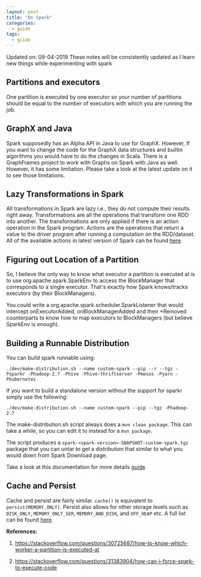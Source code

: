 ```yaml
---
layout: post
title: "On Spark"
categories:
  - guide
tags:
  - guide
---
```

Updated on: 09-04-2019
These notes will be consistently updated as I learn new things while experimenting with spark

## Partitions and executors
One partition is executed by one executor so your number of partitions should be equal to the number of executors with which you are running the job.

## GraphX and Java
Spark supposedly has an Alpha API in Java to use for GraphX. However, If you want to change the code for the GraphX data structures and builtin algorithms you would have to
do the changes in Scala.
There is a GraphFrames project to work with Graphs on Spark with Java as well. However, it has some limitation. Please take a look at the latest update on it to see those limitations.

## Lazy Transformations in Spark
All transformations in Spark are lazy i.e., they do not compute their results right away. Transformations are all the operations that transform one RDD into another. The transformations are only applied if there is an action operation in the Spark program. Actions are the operations that return a value to the driver program after running a computation on the RDD/dataset. All of the available actions in latest version of Spark can be found [here](https://spark.apache.org/docs/latest/rdd-programming-guide.html#actions).

## Figuring out Location of a Partition
So, I believe the only way to know what executor a partition is executed at is to use org.apache.spark.SparkEnv to access the BlockManager that corresponds to a single executor. That's exactly how Spark knows/tracks executors (by their BlockManagers).

You could write a org.apache.spark.scheduler.SparkListener that would intercept onExecutorAdded, onBlockManagerAdded and their \*Removed counterparts to know how to map executors to BlockManagers (but believe SparkEnv is enough).

## Building a Runnable Distribution
You can build spark runnable using:

`./dev/make-distribution.sh --name custom-spark --pip --r --tgz -Psparkr -Phadoop-2.7 -Phive -Phive-thriftserver -Pmesos -Pyarn -Pkubernetes`

If you want to build a standalone version without the support for sparkr simply use the following:

`./dev/make-distribution.sh --name custom-spark --pip --tgz -Phadoop-2.7`

The make-distribution.sh script always does a `mvn clean package`. This can take a while, so you can edit it to instead for a `mvn package`.

The script produces a `spark-<spark-version>-SNAPSHOT-custom-spark.tgz` package that you can untar to get a distribution that similar to what you would down from Spark Download page.

Take a look at this documentation for more details [guide](https://spark.apache.org/docs/latest/building-spark.html).

##  Cache and Persist
Cache and persist are fairly similar. `cache()` is equivalent to `persist(MEMORY_ONLY)`. Persist also allows for other storage levels such as `DISK_ONLY`, `MEMORY_ONLY_SER`, `MEMORY_AND_DISK`, and `OFF_HEAP` etc. A full list can be found [here](https://jaceklaskowski.gitbooks.io/mastering-apache-spark/spark-rdd-StorageLevel.html).
 
**References:**

1. https://stackoverflow.com/questions/30725687/how-to-know-which-worker-a-partition-is-executed-at

2. https://stackoverflow.com/questions/31383904/how-can-i-force-spark-to-execute-code
